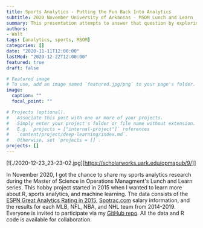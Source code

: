 ```yaml
---
title: Sports Analytics - Putting the Fun Back Into Analytics
subtitle: 2020 November University of Arkansas - MSOM Lunch and Learn 
summary: This presentation attempts to answer that question by exploring all the areas of the application of analytics in sports. The final point the brief makes is that by using sports data to teach k-means clustering, students are more interested in learning advanced analytical concepts.
authors:
- Walt
tags: [analytics, sports, MSOM]
categories: []
date: "2020-11-11T12:00:00"
lastMod: "2020-12-22T12:00:00"
featured: true
draft: false

# Featured image
# To use, add an image named `featured.jpg/png` to your page's folder. 
image:
  caption: ""
  focal_point: ""

# Projects (optional).
#   Associate this post with one or more of your projects.
#   Simply enter your project's folder or file name without extension.
#   E.g. `projects = ["internal-project"]` references 
#   `content/project/deep-learning/index.md`.
#   Otherwise, set `projects = []`.
projects: []
---
```


[![./2020-12-23_23-23-02.jpg][https://scholarworks.uark.edu/opmapub/9/]]

In November 2020, I got the chance to share my sports analytics research during the Master of Science in Operations Managment's Lunch and Learn series. This hobby project started in 2015 when I wanted to learn more about R, sports analytics, and machine learning. The data consists of the [ESPN Great Analytics Rating in 2015](http://www.espn.com/espn/feature/story/_/id/12331388/the-great-analytics-rankings), [Spotrac.com](Spotrac.com) salary information, and the results for each MLB, NFL, NBA, and NHL team from 2014-2019. Everyone is invited to participate via my [GitHub repo](https://github.com/ltwalt/espnsports). All the data and R code is available for collaboration.